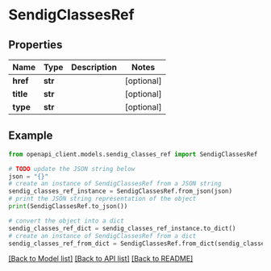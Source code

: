 # SendigClassesRef


## Properties

Name | Type | Description | Notes
------------ | ------------- | ------------- | -------------
**href** | **str** |  | [optional] 
**title** | **str** |  | [optional] 
**type** | **str** |  | [optional] 

## Example

```python
from openapi_client.models.sendig_classes_ref import SendigClassesRef

# TODO update the JSON string below
json = "{}"
# create an instance of SendigClassesRef from a JSON string
sendig_classes_ref_instance = SendigClassesRef.from_json(json)
# print the JSON string representation of the object
print(SendigClassesRef.to_json())

# convert the object into a dict
sendig_classes_ref_dict = sendig_classes_ref_instance.to_dict()
# create an instance of SendigClassesRef from a dict
sendig_classes_ref_from_dict = SendigClassesRef.from_dict(sendig_classes_ref_dict)
```
[[Back to Model list]](../README.md#documentation-for-models) [[Back to API list]](../README.md#documentation-for-api-endpoints) [[Back to README]](../README.md)



